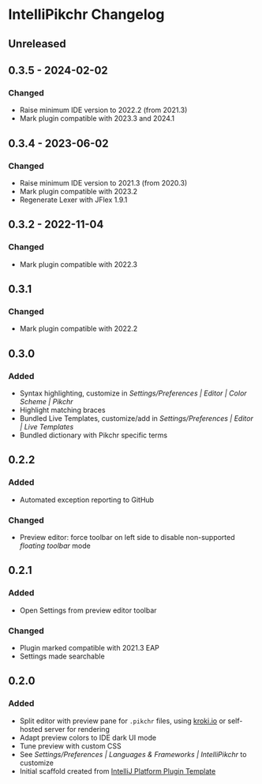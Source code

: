 <!-- Keep a Changelog guide -> https://keepachangelog.com -->

# IntelliPikchr Changelog

## Unreleased

## 0.3.5 - 2024-02-02

### Changed

- Raise minimum IDE version to 2022.2 (from 2021.3)
- Mark plugin compatible with 2023.3 and 2024.1

## 0.3.4 - 2023-06-02

### Changed

- Raise minimum IDE version to 2021.3 (from 2020.3)
- Mark plugin compatible with 2023.2
- Regenerate Lexer with JFlex 1.9.1

## 0.3.2 - 2022-11-04

### Changed

- Mark plugin compatible with 2022.3

## 0.3.1

### Changed

- Mark plugin compatible with 2022.2

## 0.3.0

### Added

- Syntax highlighting, customize in _Settings/Preferences \| Editor \| Color Scheme \| Pikchr_
- Highlight matching braces
- Bundled Live Templates, customize/add in _Settings/Preferences \| Editor \| Live Templates_
- Bundled dictionary with Pikchr specific terms

## 0.2.2

### Added

- Automated exception reporting to GitHub

### Changed

- Preview editor: force toolbar on left side to disable non-supported _floating toolbar_ mode

## 0.2.1

### Added

- Open Settings from preview editor toolbar

### Changed

- Plugin marked compatible with 2021.3 EAP
- Settings made searchable

## 0.2.0

### Added

- Split editor with preview pane for `.pikchr` files, using [kroki.io](https://kroki.io) or self-hosted server for rendering
- Adapt preview colors to IDE dark UI mode
- Tune preview with custom CSS
- See _Settings/Preferences \| Languages & Frameworks \| IntelliPikchr_ to customize
- Initial scaffold created from [IntelliJ Platform Plugin Template](https://github.com/JetBrains/intellij-platform-plugin-template)
